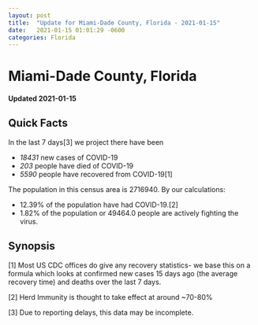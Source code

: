```yaml
---
layout: post
title:  "Update for Miami-Dade County, Florida - 2021-01-15"
date:   2021-01-15 01:01:29 -0600
categories: Florida
---
```


# Miami-Dade County, Florida
#### Updated 2021-01-15

## Quick Facts

In the last 7 days[3] we project there have been
- *18431* new cases of COVID-19
- *203* people have died of COVID-19
- *5590* people have recovered from COVID-19[1]

The population in this census area is 2716940. By our calculations:
- 12.39% of the population have had COVID-19.[2]
- 1.82% of the population or 49464.0 people are actively fighting the virus.

## Synopsis




[1] Most US CDC offices do give any recovery statistics- we base this on a formula which looks at confirmed new cases
15 days ago (the average recovery time) and deaths over the last 7 days.

[2] Herd Immunity is thought to take effect at around ~70-80%

[3] Due to reporting delays, this data may be incomplete.
 
    
